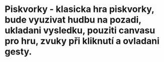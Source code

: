 # Piskvorky -  klasicka hra piskvorky, bude vyuzivat hudbu na pozadi, ukladani vysledku, pouziti canvasu pro hru, zvuky při kliknutí a ovladani gesty.

